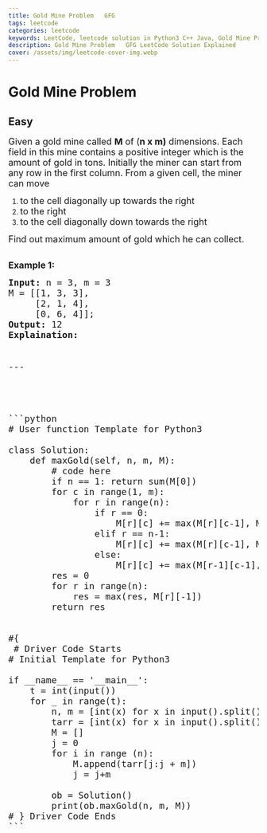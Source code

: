 ```yaml
---
title: Gold Mine Problem   GFG
tags: leetcode
categories: leetcode
keywords: LeetCode, leetcode solution in Python3 C++ Java, Gold Mine Problem - GFG solution
description: Gold Mine Problem   GFG LeetCode Solution Explained
cover: /assets/img/leetcode-cover-img.webp
---
```





# Gold Mine Problem
## Easy
<div class="problems_problem_content__Xm_eO"><p><span style="font-size:18px">Given a gold mine called&nbsp;<strong>M</strong>&nbsp;of (<strong>n x&nbsp;m)</strong> dimensions. Each field in this mine contains a positive integer which is the amount of gold in tons. Initially the miner can start from any row in the first column. From&nbsp;a given cell, the miner can move </span></p>

<ol>
	<li><span style="font-size:18px">to the cell diagonally up towards the right&nbsp;</span></li>
	<li><span style="font-size:18px">to the right</span></li>
	<li><span style="font-size:18px">to the cell&nbsp;diagonally down towards the right</span></li>
</ol>

<p><span style="font-size:18px">Find out maximum amount of gold which he can collect.</span></p>

<p><br>
<strong><span style="font-size:18px">Example 1:</span></strong></p>

<pre><span style="font-size:18px"><strong>Input:</strong> n = 3, m = 3
M = [[1, 3, 3],
     [2, 1, 4],
     [0, 6, 4]];
<strong>Output:</strong> 12
<strong>Explaination:</strong> 


---




```python
# User function Template for Python3

class Solution:
    def maxGold(self, n, m, M):
        # code here
        if n == 1: return sum(M[0])
        for c in range(1, m):
            for r in range(n):
                if r == 0:
                    M[r][c] += max(M[r][c-1], M[r+1][c-1])
                elif r == n-1:
                    M[r][c] += max(M[r][c-1], M[r-1][c-1])
                else:
                    M[r][c] += max(M[r-1][c-1], M[r][c-1], M[r+1][c-1])
        res = 0
        for r in range(n):
            res = max(res, M[r][-1])
        return res
        

#{ 
 # Driver Code Starts
# Initial Template for Python3

if __name__ == '__main__':
    t = int(input())
    for _ in range(t):
        n, m = [int(x) for x in input().split()]
        tarr = [int(x) for x in input().split()]
        M = []
        j = 0
        for i in range (n):
            M.append(tarr[j:j + m])
            j = j+m
        
        ob = Solution()
        print(ob.maxGold(n, m, M))
# } Driver Code Ends
```
